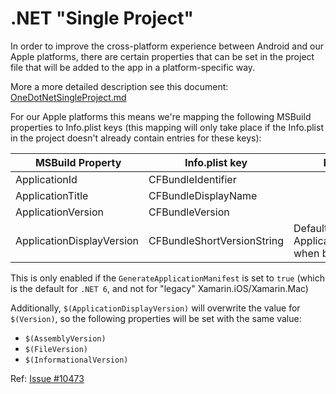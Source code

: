 # .NET "Single Project"

In order to improve the cross-platform experience between Android and our
Apple platforms, there are certain properties that can be set in the project
file that will be added to the app in a platform-specific way.

More a more detailed description see this document: [OneDotNetSingleProject.md][1]

For our Apple platforms this means we're mapping the following MSBuild
properties to Info.plist keys (this mapping will only take place if the
Info.plist in the project doesn't already contain entries for these keys):

| MSBuild Property          | Info.plist key             | Notes                                     |
| --------------------------|----------------------------|-------------------------------------------|
| ApplicationId             | CFBundleIdentifier         |                                           |
| ApplicationTitle          | CFBundleDisplayName        |                                           |
| ApplicationVersion        | CFBundleVersion            |                                           |
| ApplicationDisplayVersion | CFBundleShortVersionString | Defaults to ApplicationVersion when blank |

This is only enabled if the `GenerateApplicationManifest` is set to `true`
(which is the default for `.NET 6`, and not for "legacy"
Xamarin.iOS/Xamarin.Mac)

Additionally, `$(ApplicationDisplayVersion)` will overwrite the value for `$(Version)`,
so the following properties will be set with the same value:

* `$(AssemblyVersion)`
* `$(FileVersion)`
* `$(InformationalVersion)`

Ref: [Issue #10473][2]

[1]: https://github.com/xamarin/xamarin-android/blob/40cedfa89c2660479fcb5e2482d2463fbcad1d04/Documentation/guides/OneDotNetSingleProject.md
[2]: https://github.com/dotnet/macios/issues/10473
